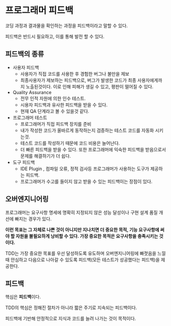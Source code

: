 # 프로그래머 피드백

코딩 과정과 결과물을 확인하는 과정을 피드백이라고 말할 수 있다.

피드백은 반드시 필요하고, 이를 통해 발전 할 수 있다.

## 피드백의 종류
- 사용자 피드백
	- 사용자가 직접 코드를 사용한 후 경험한 버그나 불만을 제보
	- 최종사용자가 제보하는 피드백으로, 버그가 발생한 코드가 최종 사용자에게까지 노출된것이다. 이로 인해 피해가 생길 수 있고, 평판이 떨어질 수 있다.
- Quality Assurance
	- 전무 인적 자원에 의한 인수 테스트.
	- 시용자 피드백과 유사한 피드백을 받을 수 있다.
	- 현재 QA 단계라고 볼 수 있을것 같다.
- 프로그래머 테스트
	- 프로그래머가 직접 피드백 장치를 준비
	- 내가 작성한 코드가 올바르게 동작하는지 검증하는 테스트 코드를 자동화 시키는것.
	- 테스트 코드를 작성하기 때문에 코드 비용은 늘어난다.
	- 더 빠른 피드백을 받을 수 있다. 또한 프로그래머에 익숙한 피드백을 받음으로서 문제를 해결하기가 더 쉽다.
- 도구 피드백
	- IDE Plugin , 컴파일 오류, 정적 검사등 프로그래머가 사용하는 도구가 제공하는 피드백.
	- 프로그래머가 수고를 들이지 않고 받을 수 있는 피드백이는 장점이 있다.

## 오버엔지니어링

프로그래머는 요구사항 명세에 명확히 지정되지 않은 성능 달성이나 구현 설계 품질 개선에 빠지는 경우가 있다. 

**이런 목표는 그 자체로 나쁜 것이 아니지만 지나치면 더 중요한 목적, 기능 요구사항에 써야 할 자원을 불필요하게 낭비할 수 있다. 가장 중요한 목적은 요구사항을 충족시키는 것이다.**

TDD는 가장 중요한 목표를 우선 달성하도록 유도하며 오버엔지니어링에 빠졋음을 느낄 때 안심하고 다음으로 나아갈 수 있도록 피드백(모든 테스트가 성공했다는 피드백)을 제공한다.

## 피드백

핵심은 **피드백**이다.

TDD의 핵심은 정해진 절차가 아니라 짧은 주기로 지속되는 피드백이다.

피드백에 기반해 안정적으로 지식과 코드를 늘려 나가는 것이 목적이다.